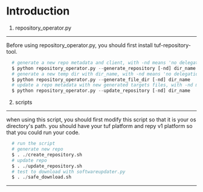Introduction
=================================
1. repository_operator.py
---------------------------------
Before using repository_operator.py, you should first install tuf-repository-tool.

```python
  # generate a new repo metadata and client, with -nd means 'no delegation'
  $ python repository_operator.py --generate_repository [-nd] dir_name
  # generate a new temp dir with dir_name, with -nd means 'no delegation'
  $ python repository_operator.py --generate_file_dir [-nd] dir_name
  # update a repo metadata with new generated targets files, with -nd means 'no delegation'
  $ python repository_operator.py --update_repository [-nd] dir_name
```

2. scripts
---------------------------------
when using this script, you should first modify this script so that it is your os directory's path.
you should have your tuf platform and repy v1 platform so that you could run your code.

```python
  # run the script
  # generate new repo
  $ . ./create_repository.sh
  # update repo
  $ . ./update_repository.sh
  # test to download with softwareupdater.py
  $ . ./safe_download.sh
```
---------------------------------
